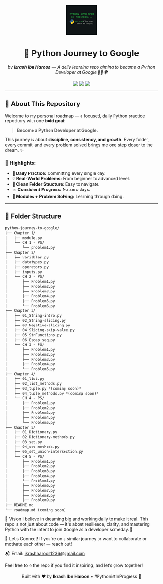 <div align="center">
  <img src="py.png" height="100" width="100" alt="Python Logo"/>
  <h1>🚀 Python Journey to Google</h1>
  <p><i>by <strong>Ikrash Ibn Haroon</strong> — A daily learning repo aiming to become a Python Developer at Google 👨‍💻🌍</i></p>

  <p>
    <img src="https://img.shields.io/github/last-commit/IkrashHaroon/python-journey-to-google?style=flat-square"/>
    <img src="https://img.shields.io/badge/Chapters-5%20Completed-blueviolet?style=flat-square"/>
    <img src="https://img.shields.io/github/repo-size/IkrashHaroon/python-journey-to-google?style=flat-square"/>
  </p>
</div>



---

## 📌 About This Repository

Welcome to my personal roadmap — a focused, daily Python practice repository with one **bold goal**:

> **Become a Python Developer at Google.**

This journey is about **discipline, consistency, and growth**. Every folder, every commit, and every problem solved brings me one step closer to the dream. ✨

### 🔧 Highlights:
- 📅 **Daily Practice:** Committing every single day.
- 💡 **Real-World Problems:** From beginner to advanced level.
- 📂 **Clean Folder Structure:** Easy to navigate.
- 📈 **Consistent Progress:** No zero days.
- 🧪 **Modules + Problem Solving:** Learning through doing.

---

## 🧠 Folder Structure

```plaintext
python-journey-to-google/
├── Chapter 1/
│   ├── module.py
│   └── CH 1 - PS/
│       └── problem1.py
├── Chapter 2/
│   ├── variables.py
│   ├── datatypes.py
│   ├── operators.py
│   ├── inputs.py
│   └── CH 2 - PS/
│       ├── Problem1.py
│       ├── Problem2.py
│       ├── Problem3.py
│       ├── Problem4.py
│       ├── Problem5.py
│       └── Problem6.py
├── Chapter 3/
│   ├── 01_String-intro.py
│   ├── 02_String-slicing.py
│   ├── 03_Negative-slicing.py
│   ├── 04_Slicing-skip-value.py
│   ├── 05_StrFunctions.py
│   ├── 06_Escap_seq.py
│   └── CH 3 - PS/
│       ├── Problem1.py
│       ├── Problem2.py
│       ├── Problem3.py
│       ├── Problem4.py
│       └── Problem5.py
├── Chapter 4/
│   ├── 01_list.py
│   ├── 02_list_methods.py
│   ├── 03_tuple.py *(coming soon)*
│   ├── 04_tuple_methods.py *(coming soon)*
│   └── CH 4 - PS/
│       ├── Problem1.py
│       ├── Problem2.py
│       ├── Problem3.py
│       ├── Problem4.py
│       └── Problem5.py
├── Chapter 5/
│   ├── 01_Dictionary.py
│   ├── 02_Dictionary-methods.py
│   ├── 03_set.py
│   ├── 04_set-methods.py
│   ├── 05_set_union-intersection.py
│   └── CH 5 - PS/
│       ├── Problem1.py
│       ├── Problem2.py
│       ├── Problem3.py
│       ├── Problem4.py
│       └── Problem5.py
│       ├── Problem6.py
│       ├── Problem7.py
│       ├── Problem8.py
│       ├── Problem9.py
├── README.md
└── roadmap.md (coming soon)

```
🌟 Vision
I believe in dreaming big and working daily to make it real. This repo is not just about code — it's about resilience, clarity, and mastering Python with the intent to join Google as a developer someday. 🏁

🤝 Let's Connect!
If you're on a similar journey or want to collaborate or motivate each other — reach out!

📬 Email: ikrashharoon1236@gmail.com

Feel free to ⭐ the repo if you find it inspiring, and let’s grow together!

<p align="center"> Built with ❤️ by <strong>Ikrash Ibn Haroon</strong> • #PythonistInProgress 🐍 </p>
